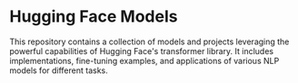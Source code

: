 # Hugging Face Models

This repository contains a collection of models and projects leveraging the powerful capabilities of Hugging Face's transformer library. It includes implementations, fine-tuning examples, and applications of various NLP models for different tasks.
